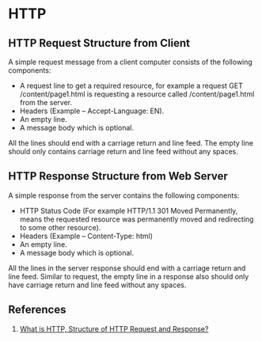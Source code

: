 # HTTP

## HTTP Request Structure from Client

A simple request message from a client computer consists of the following components:

- A request line to get a required resource, for example a request GET /content/page1.html is requesting a resource called /content/page1.html from the server.
- Headers (Example – Accept-Language: EN).
- An empty line.
- A message body which is optional.

All the lines should end with a carriage return and line feed. The empty line should only contains carriage return and line feed without any spaces.

## HTTP Response Structure from Web Server

A simple response from the server contains the following components:

- HTTP Status Code (For example HTTP/1.1 301 Moved Permanently, means the requested resource was permanently moved and redirecting to some other resource).
- Headers (Example – Content-Type: html)
- An empty line.
- A message body which is optional.

All the lines in the server response should end with a carriage return and line feed. Similar to request, the empty line in a response also should only have carriage return and line feed without any spaces.

## References

1. [What is HTTP, Structure of HTTP Request and Response?](https://www.webnots.com/what-is-http/)
